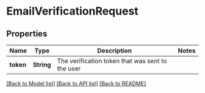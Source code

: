 # EmailVerificationRequest

## Properties
Name | Type | Description | Notes
------------ | ------------- | ------------- | -------------
**token** | **String** | The verification token that was sent to the user | 

[[Back to Model list]](../README.md#documentation-for-models) [[Back to API list]](../README.md#documentation-for-api-endpoints) [[Back to README]](../README.md)


